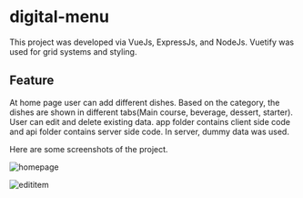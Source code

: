 # digital-menu
This project was developed via VueJs, ExpressJs, and NodeJs. Vuetify was used for grid systems and styling.
## Feature
At home page user can add different dishes. Based on the category, the dishes are shown in different tabs(Main course, beverage, dessert, starter). User can edit and delete existing data. 
app folder contains client side code and api folder contains server side code. In server, dummy data was used.

Here are some screenshots of the project.

![homepage](https://user-images.githubusercontent.com/34273359/207837655-e031371a-6c5c-46b1-b0d3-8c7b91e7740c.png)


![edititem](https://user-images.githubusercontent.com/34273359/207837761-6e800812-7ee5-4017-a5c6-707e07658d63.png)

